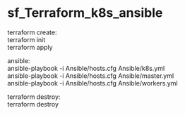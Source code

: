 # sf_Terraform_k8s_ansible  


terraform create:  
terraform init  
terraform apply  

ansible:  
	ansible-playbook -i Ansible/hosts.cfg Ansible/k8s.yml  
	ansible-playbook -i Ansible/hosts.cfg Ansible/master.yml  
	ansible-playbook -i Ansible/hosts.cfg Ansible/workers.yml  

terraform destroy:  
terraform destroy  
